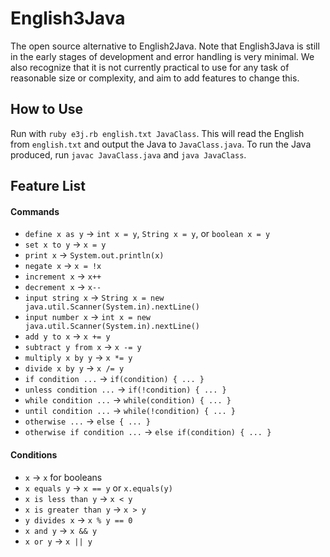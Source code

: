 # English3Java
The open source alternative to English2Java. Note that English3Java is still in the early stages of development and error handling is very minimal. We also recognize that it is not currently practical to use for any task of reasonable size or complexity, and aim to add features to change this.
## How to Use
Run with `ruby e3j.rb english.txt JavaClass`. This will read the English from `english.txt` and output the Java to `JavaClass.java`. To run the Java produced, run `javac JavaClass.java` and `java JavaClass`.
## Feature List
#### Commands
* `define x as y` -> `int x = y`, `String x = y`, or `boolean x = y`
* `set x to y` -> `x = y`
* `print x` -> `System.out.println(x)`
* `negate x` -> `x = !x`
* `increment x` -> `x++`
* `decrement x` -> `x--`
* `input string x` -> `String x = new java.util.Scanner(System.in).nextLine()`
* `input number x` -> `int x = new java.util.Scanner(System.in).nextLine()`
* `add y to x` -> `x += y`
* `subtract y from x` -> `x -= y`
* `multiply x by y` -> `x *= y`
* `divide x by y` -> `x /= y`
* `if condition ...` -> `if(condition) { ... }`
* `unless condition ...` -> `if(!condition) { ... }`
* `while condition ...` -> `while(condition) { ... }`
* `until condition ...` -> `while(!condition) { ... }`
* `otherwise ...` -> `else { ... }`
* `otherwise if condition ...` -> `else if(condition) { ... }`

#### Conditions
* `x` -> `x` for booleans
* `x equals y` -> `x == y` or `x.equals(y)`
* `x is less than y` -> `x < y`
* `x is greater than y` -> `x > y`
* `y divides x` -> `x % y == 0`
* `x and y` -> `x && y`
* `x or y` -> `x || y`

